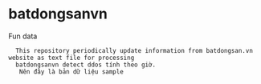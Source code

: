 # batdongsanvn
Fun data 
```
  This repository periodically update information from batdongsan.vn website as text file for processing
  batdongsanvn detect ddos tính theo giờ.
   Nên đây là bản dữ liệu sample 
```
